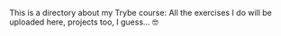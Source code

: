 This is a directory about my Trybe course:
All the exercises I do will be uploaded here, projects too, I guess... 🤓
